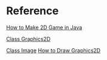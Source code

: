 # Reference
[How to Make 2D Game in Java](https://www.youtube.com/playlist?list=PL_QPQmz5C6WUF-pOQDsbsKbaBZqXj4qSq)

[Class Graphics2D](https://docs.oracle.com/javase/8/docs/api/java/awt/Graphics2D.html)

[Class Image](https://docs.oracle.com/javase/8/docs/api/java/awt/Image.html)
[How to Draw Graphics2D](https://medium.com/@michael71314/java-lesson-21-drawing-and-coloring-shapes-on-the-jframe-d740970e1d68)

